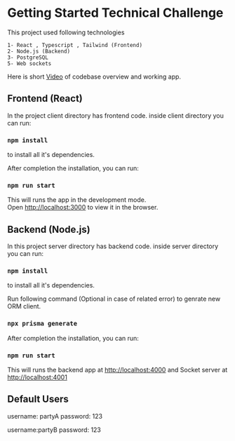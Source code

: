 # Getting Started Technical Challenge 

This project used following technologies 

    1- React , Typescript , Tailwind (Frontend)
    2- Node.js (Backend) 
    3- PostgreSQL
    5- Web sockets 

Here is short [Video](https://share.vidyard.com/watch/LRGMqCCWsQH2eJYNtb62dp?) of codebase overview and working app.

## Frontend (React)

In the project client directory has frontend code.
inside client directory you can run:

### `npm install`

to install all it's dependencies.

After completion the installation, you can run:

### `npm run start`

This will runs the app in the development mode.\
Open [http://localhost:3000](http://localhost:3000) to view it in the browser.

## Backend (Node.js)

In this project server directory has backend code.
inside server directory you can run:

### `npm install`

to install all it's dependencies.

Run following command (Optional in case of related error) to genrate new ORM client.
### `npx prisma generate`

After completion the installation, you can run:

### `npm run start`

This will runs the backend app at [http://localhost:4000](http://localhost:4000)
and Socket server at [http://localhost:4001](http://localhost:4001)

## Default Users

username: partyA
password: 123

username:partyB
password: 123


